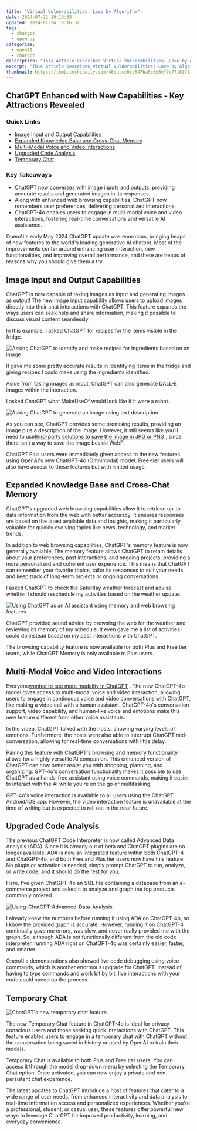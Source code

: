 ```yaml
---
title: "Virtual Vulnerabilities: Love by Algorithm"
date: 2024-07-22 19:16:55
updated: 2024-07-24 10:16:32
tags:
  - chatgpt
  - open-ai
categories:
  - openAI
  - chatgpt
description: "This Article Describes Virtual Vulnerabilities: Love by Algorithm"
excerpt: "This Article Describes Virtual Vulnerabilities: Love by Algorithm"
thumbnail: https://thmb.techidaily.com/40dacce0cb547ba8c0e5ef7c77101f1f8b7f316b2e066f32c3a4f5370faddce4.jpg
---
```


## ChatGPT Enhanced with New Capabilities - Key Attractions Revealed

### Quick Links

* [Image Input and Output Capabilities](https://www.makeuseof.com/chatgpt-new-features-spring-update/#image-input-and-output-capabilities)
* [Expanded Knowledge Base and Cross-Chat Memory](https://www.makeuseof.com/chatgpt-new-features-spring-update/#expanded-knowledge-base-and-cross-chat-memory)
* [Multi-Modal Voice and Video Interactions](https://www.makeuseof.com/chatgpt-new-features-spring-update/#multi-modal-voice-and-video-interactions)
* [Upgraded Code Analysis](https://www.makeuseof.com/chatgpt-new-features-spring-update/#upgraded-code-analysis)
* [Temporary Chat](https://www.makeuseof.com/chatgpt-new-features-spring-update/#temporary-chat)

### Key Takeaways

* ChatGPT now converses with image inputs and outputs, providing accurate results and generated images in its responses.
* Along with enhanced web browsing capabilities, ChatGPT now remembers user preferences, delivering personalized interactions.
* ChatGPT-4o enables users to engage in multi-modal voice and video interactions, fostering real-time conversations and versatile AI assistance.

 OpenAI's early May 2024 ChatGPT update was enormous, bringing heaps of new features to the world's leading generative AI chatbot. Most of the improvements center around enhancing user interaction, new functionalities, and improving overall performance, and there are heaps of reasons why you should give them a try.

## Image Input and Output Capabilities

 ChatGPT is now capable of taking images as input and generating images as output! The new image input capability allows users to upload images directly into their chat interactions with ChatGPT. This feature expands the ways users can seek help and share information, making it possible to discuss visual content seamlessly.

 In this example, I asked ChatGPT for recipes for the items visible in the fridge.

![Asking ChatGPT to identify and make recipes for ingredients based on an image](https://static1.makeuseofimages.com/wordpress/wp-content/uploads/2024/05/asking-chatgpt-for-recipes.jpg)

 It gave me some pretty accurate results in identifying items in the fridge and giving recipes I could make using the ingredients identified.

 Aside from taking images as input, ChatGPT can also generate DALL-E images within the interaction.

I asked ChatGPT what MakeUseOf would look like if it were a robot.

![Asking ChatGPT to generate an image using text description](https://static1.makeuseofimages.com/wordpress/wp-content/uploads/2024/05/screenshot-2024-05-16-161949.jpg)

 As you can see, ChatGPT provides some promising results, providing an image plus a description of the image. However, it still seems like you'll need to use[third-party solutions to save the image in JPG or PNG](https://www.makeuseof.com/how-convert-dalle-3-webp-images-jpg-or-png/) , since there isn't a way to save the image beside WebP.

 ChatGPT Plus users were immediately given access to the new features using OpenAI's new ChatGPT-4o (Omnimodal) model. Free-tier users will also have access to these features but with limited usage.

## Expanded Knowledge Base and Cross-Chat Memory

 ChatGPT's upgraded web browsing capabilities allow it to retrieve up-to-date information from the web with better accuracy. It ensures responses are based on the latest available data and insights, making it particularly valuable for quickly evolving topics like news, technology, and market trends.

 In addition to web browsing capabilities, ChatGPT's memory feature is now generally available. The memory feature allows ChatGPT to retain details about your preferences, past interactions, and ongoing projects, providing a more personalized and coherent user experience. This means that ChatGPT can remember your favorite topics, tailor its responses to suit your needs and keep track of long-term projects or ongoing conversations.

 I asked ChatGPT to check the Saturday weather forecast and advise whether I should reschedule my activities based on the weather update.

![Using ChatGPT as an AI assistant using memory and web browsing features](https://static1.makeuseofimages.com/wordpress/wp-content/uploads/2024/05/using-chatgpt-as-assistant-using-expanded-knowledge-base-1-1.jpg)

 ChatGPT provided sound advice by browsing the web for the weather and reviewing its memory of my schedule. It even gave me a list of activities I could do instead based on my past interactions with ChatGPT.

 The browsing capability feature is now available for both Plus and Free tier users, while ChatGPT Memory is only available to Plus users.

## Multi-Modal Voice and Video Interactions

 Everyone[wanted to see more modality in ChatGPT](https://www.makeuseof.com/gpt-5-features-we-want-to-see/) . The new ChatGPT-4o model gives access to multi-modal voice and video interaction, allowing users to engage in continuous voice and video conversations with ChatGPT, like making a video call with a human assistant. ChatGPT-4o's conversation support, video capability, and human-like voice and emotions make this new feature different from other voice assistants.

 In the video, ChatGPT talked with the hosts, showing varying levels of emotions. Furthermore, the hosts were also able to interrupt ChatGPT mid-conversation, allowing for real-time conversations with little delay.

 Pairing this feature with ChatGPT's browsing and memory functionality allows for a highly versatile AI companion. This enhanced version of ChatGPT can now better assist you with shopping, planning, and organizing. GPT-4o's conversation functionality makes it possible to use ChatGPT as a hands-free assistant using voice commands, making it easier to interact with the AI while you're on the go or multitasking.

 GPT-4o's voice interaction is available to all users using the ChatGPT Android/iOS app. However, the video interaction feature is unavailable at the time of writing but is expected to roll out in the near future.

## Upgraded Code Analysis

 The previous ChatGPT Code Interpreter is now called Advanced Data Analysis (ADA). Since it is already out of beta and ChatGPT plugins are no longer available, ADA is now an integrated feature within both ChatGPT-4 and ChatGPT-4o, and both Free and Plus tier users now have this feature. No plugin or activation is needed; simply prompt ChatGPT to run, analyze, or write code, and it should do the rest for you.

 Here, I’ve given ChatGPT-4o an SQL file containing a database from an e-commerce project and asked it to analyze and graph the top products commonly ordered.

![Using-ChatGPT-Advanced-Data-Analysis](https://static1.makeuseofimages.com/wordpress/wp-content/uploads/2024/05/using-chatgpt-advanced-data-analysis.jpg)

 I already knew the numbers before running it using ADA on ChatGPT-4o, so I know the provided graph is accurate. However, running it on ChatGPT-4 continually gave me errors, was slow, and never really provided me with the graph. So, although ADA is not functionally different from the old code interpreter, running ADA right on ChatGPT-4o was certainly easier, faster, and smarter.

 OpenAI's demonstrations also showed live code debugging using voice commands, which is another enormous upgrade for ChatGPT. Instead of having to type commands and work bit by bit, live interactions with your code could speed up the process.

## Temporary Chat

![ChatGPT's new temporary chat feature](https://static1.makeuseofimages.com/wordpress/wp-content/uploads/2024/05/chatgpt-s-temporary-chat-feature.png)

 The new Temporary Chat feature in ChatGPT-4o is ideal for privacy-conscious users and those seeking quick interactions with ChatGPT. This feature enables users to engage in a temporary chat with ChatGPT without the conversation being saved in history or used by OpenAI to train their models.

 Temporary Chat is available to both Plus and Free tier users. You can access it through the model drop-down menu by selecting the Temporary Chat option. Once activated, you can now enjoy a private and non-persistent chat experience.

 The latest updates to ChatGPT introduce a host of features that cater to a wide range of user needs, from enhanced interactivity and data analysis to real-time information access and personalized experiences. Whether you're a professional, student, or casual user, these features offer powerful new ways to leverage ChatGPT for improved productivity, learning, and everyday convenience.


<ins class="adsbygoogle"
     style="display:block"
     data-ad-format="autorelaxed"
     data-ad-client="ca-pub-7571918770474297"
     data-ad-slot="1223367746"></ins>



<ins class="adsbygoogle"
     style="display:block"
     data-ad-client="ca-pub-7571918770474297"
     data-ad-slot="8358498916"
     data-ad-format="auto"
     data-full-width-responsive="true"></ins>
